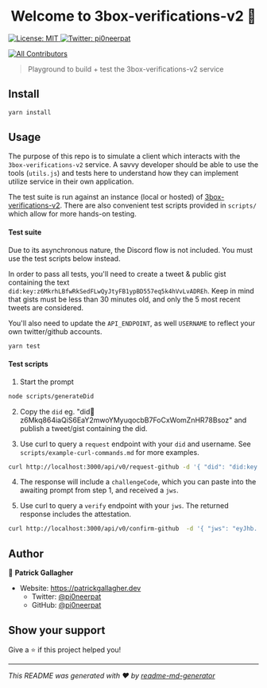 <h1 align="center">Welcome to 3box-verifications-v2 👋</h1>
<p>
  <a href="#" target="_blank">
    <img alt="License: MIT" src="https://img.shields.io/badge/License-MIT-yellow.svg" />
  </a>
  <a href="https://twitter.com/pi0neerpat" target="_blank">
    <img alt="Twitter: pi0neerpat" src="https://img.shields.io/twitter/follow/pi0neerpat.svg?style=social" />
  </a>
</p>

<!-- ALL-CONTRIBUTORS-BADGE:START - Do not remove or modify this section -->

[![All Contributors](https://img.shields.io/badge/all_contributors-1-orange.svg?style=flat-square)](#contributors-)

<!-- ALL-CONTRIBUTORS-BADGE:END -->

> Playground to build + test the 3box-verifications-v2 service

## Install

```sh
yarn install
```

## Usage

The purpose of this repo is to simulate a client which interacts with the `3box-verifications-v2` service. A savvy developer should be able to use the tools (`utils.js`) and tests here to understand how they can implement utilize service in their own application.

The test suite is run against an instance (local or hosted) of [3box-verifications-v2](https://github.com/pi0neerpat/3box-verifications-v2). There are also convenient test scripts provided in `scripts/` which allow for more hands-on testing.

#### Test suite

Due to its asynchronous nature, the Discord flow is not included. You must use the test scripts below instead.

In order to pass all tests, you'll need to create a tweet & public gist containing the text `did:key:z6MkrhLBfwRkSedFLwQyJtyFB1ypBD557eq5k4hVvLvADREh`. Keep in mind that gists must be less than 30 minutes old, and only the 5 most recent tweets are considered.

You'll also need to update the `API_ENDPOINT`, as well `USERNAME` to reflect your own twitter/github accounts.

```sh
yarn test
```

#### Test scripts

1. Start the prompt

```bash
node scripts/generateDid
```

2. Copy the `did` eg. "did:key:z6Mkq864iaQiS6EaY2mwoYMyuqocbB7FoCxWomZnHR78Bsoz" and publish a tweet/gist containing the did.

3. Use curl to query a `request` endpoint with your `did` and username. See `scripts/example-curl-commands.md` for more examples.

```bash
curl http://localhost:3000/api/v0/request-github -d '{ "did": "did:key:z6MkoTZNAdoB2AXwtiFxkgrAiKxAWARUFDqHq4VrKxk9nWqd", "username": "pi0neerpat" }'
```

4. The response will include a `challengeCode`, which you can paste into the awaiting prompt from step 1, and received a `jws`.

5. Use curl to query a `verify` endpoint with your `jws`. The returned response includes the attestation.

```bash
curl http://localhost:3000/api/v0/confirm-github  -d '{ "jws": "eyJhb......h" }'
```

## Author

👤 **Patrick Gallagher**

- Website: https://patrickgallagher.dev
  - Twitter: [@pi0neerpat](https://twitter.com/pi0neerpat)
  - GitHub: [@pi0neerpat](https://github.com/pi0neerpat)

## Show your support

Give a ⭐️ if this project helped you!

---

_This README was generated with ❤️ by [readme-md-generator](https://github.com/kefranabg/readme-md-generator)_

